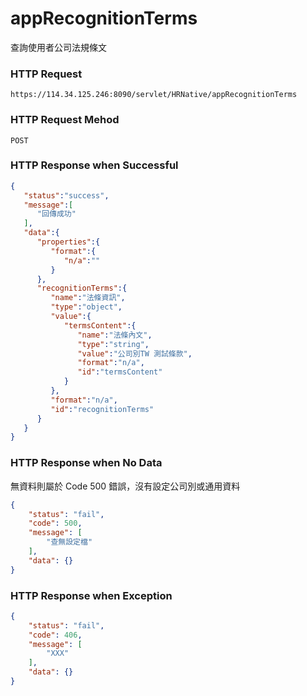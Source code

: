 # appRecognitionTerms
查詢使用者公司法規條文

### HTTP Request
```
https://114.34.125.246:8090/servlet/HRNative/appRecognitionTerms
```

### HTTP Request Mehod
```
POST
```

### HTTP Response when Successful
```json
{
   "status":"success",
   "message":[
      "回傳成功"
   ],
   "data":{
      "properties":{
         "format":{
            "n/a":""
         }
      },
      "recognitionTerms":{
         "name":"法條資訊",
         "type":"object",
         "value":{
            "termsContent":{
               "name":"法條內文",
               "type":"string",
               "value":"公司別TW 測試條款",
               "format":"n/a",
               "id":"termsContent"
            }
         },
         "format":"n/a",
         "id":"recognitionTerms"
      }
   }
}
```

### HTTP Response when No Data
無資料則屬於 Code 500 錯誤，沒有設定公司別或通用資料
```json
{
    "status": "fail",
    "code": 500,
    "message": [
        "查無設定檔"
    ],
    "data": {}
}
```

### HTTP Response when Exception
```json
{
    "status": "fail",
    "code": 406,
    "message": [
        "XXX"
    ],
    "data": {}
}
```
